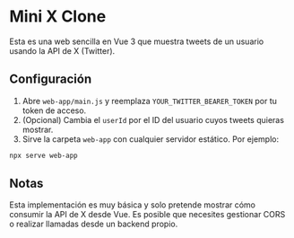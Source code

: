 # Mini X Clone

Esta es una web sencilla en Vue 3 que muestra tweets de un usuario usando la API de X (Twitter).

## Configuración

1. Abre `web-app/main.js` y reemplaza `YOUR_TWITTER_BEARER_TOKEN` por tu token de acceso.
2. (Opcional) Cambia el `userId` por el ID del usuario cuyos tweets quieras mostrar.
3. Sirve la carpeta `web-app` con cualquier servidor estático. Por ejemplo:

```bash
npx serve web-app
```

## Notas

Esta implementación es muy básica y solo pretende mostrar cómo consumir la API de X desde Vue. Es posible que necesites gestionar CORS o realizar llamadas desde un backend propio.

